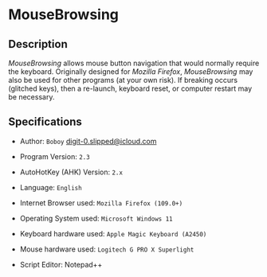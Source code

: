 # MouseBrowsing

## Description

_MouseBrowsing_ allows mouse button navigation that would normally require the keyboard. Originally designed for _Mozilla Firefox_, _MouseBrowsing_ may also be used for other programs (at your own risk). If breaking occurs (glitched keys), then a re-launch, keyboard reset, or computer restart may be necessary.

## Specifications

- Author: `Boboy` <digit-0.slipped@icloud.com>

- Program Version: `2.3`
- AutoHotKey (AHK) Version: `2.x`
- Language: `English`

- Internet Browser used: `Mozilla Firefox (109.0+)`
- Operating System used: `Microsoft Windows 11`

- Keyboard hardware used: `Apple Magic Keyboard (A2450)`
- Mouse hardware used: `Logitech G PRO X Superlight`

- Script Editor: Notepad++
